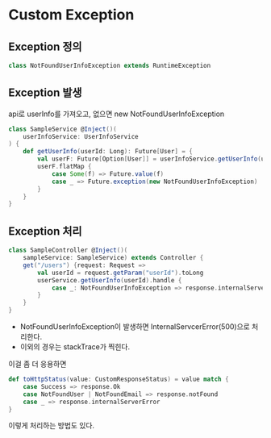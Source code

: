 # Custom Exception 

## Exception 정의

```scala
class NotFoundUserInfoException extends RuntimeException
```

## Exception 발생

api로 userInfo를 가져오고, 없으면 new NotFoundUserInfoException

```scala
class SampleService @Inject()(
	userInfoService: UserInfoService
) {
	def getUserInfo(userId: Long): Future[User] = {
		val userF: Future[Option[User]] = userInfoService.getUserInfo(userId)
		userF.flatMap {
			case Some(f) => Future.value(f)
			case _ => Future.exception(new NotFoundUserInfoException)
		}
	}
}

```

## Exception 처리

```scala
class SampleController @Inject()(
	sampleService: SampleService) extends Controller {
	get("/users") {request: Request => 
		val userId = request.getParam("userId").toLong
		userService.getUserInfo(userId).handle {
			case _: NotFoundUserInfoException => response.internalServerError
		}
	}	
}
```

- NotFoundUserInfoException이 발생하면 InternalServcerError(500)으로 처리한다.
- 이외의 경우는 stackTrace가 찍힌다.

이걸 좀 더 응용하면

```scala
def toHttpStatus(value: CustomResponseStatus) = value match {
	case Success => response.Ok
	case NotFoundUser | NotFoundEmail => response.notFound
	case _ => response.internalServerError
}
```

이렇게 처리하는 방법도 있다.
